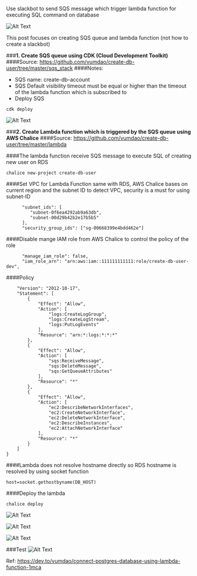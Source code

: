 Use slackbot to send SQS message which trigger lambda function for executing SQL command on database

![Alt Text](https://dev-to-uploads.s3.amazonaws.com/i/58gluaj6ycqa9b5riuid.png)

This post focuses on creating SQS queue and lambda function (not how to create a slackbot)

###**1. Create SQS queue using CDK (Cloud Development Toolkit)**
####Source: https://github.com/vumdao/create-db-user/tree/master/sqs_stack
####Notes:
- SQS name: create-db-account
- SQS Default visibility timeout must be equal or higher than the timeout of the lambda function which is subscribed to
- Deploy SQS
```
cdk deploy
```
![Alt Text](https://dev-to-uploads.s3.amazonaws.com/i/l8gf78jfpxq36cqd7u2n.png)

###**2. Create Lambda function which is triggered by the SQS queue using AWS Chalice**
####Source: https://github.com/vumdao/create-db-user/tree/master/lambda

####The lambda function receive SQS message to execute SQL of creating new user on RDS
```
chalice new-project create-db-user
```

####Set VPC for Lambda Function same with RDS, AWS Chalice bases on current region and the subnet ID to detect VPC, security is a must for using subnet-ID 
```
      "subnet_ids": [
         "subnet-0f6ea4292ab9a63db",
         "subnet-00d29b42b2e17b5b5"
      ],
      "security_group_ids": ["sg-00668399e4bdd462e"]
```
####Disable mange IAM role from AWS Chalice to control the policy of the role
```
      "manage_iam_role": false,
      "iam_role_arn": "arn:aws:iam::111111111111:role/create-db-user-dev",
```

####Policy
```
    "Version": "2012-10-17",
    "Statement": [
        {
            "Effect": "Allow",
            "Action": [
                "logs:CreateLogGroup",
                "logs:CreateLogStream",
                "logs:PutLogEvents"
            ],
            "Resource": "arn:*:logs:*:*:*"
        },
        {
            "Effect": "Allow",
            "Action": [
                "sqs:ReceiveMessage",
                "sqs:DeleteMessage",
                "sqs:GetQueueAttributes"
            ],
            "Resource": "*"
        },
        {
            "Effect": "Allow",
            "Action": [
                "ec2:DescribeNetworkInterfaces",
                "ec2:CreateNetworkInterface",
                "ec2:DeleteNetworkInterface",
                "ec2:DescribeInstances",
                "ec2:AttachNetworkInterface"
            ],
            "Resource": "*"
        }
    ]
}           
```

####Lambda does not resolve hostname directly so RDS hostname is resolved by using socket function
```
host=socket.gethostbyname(DB_HOST)
```

####Deploy the lambda
```
chalice deploy
```
![Alt Text](https://dev-to-uploads.s3.amazonaws.com/i/frkdv23mrbk4yo9u9f2q.png)

![Alt Text](https://dev-to-uploads.s3.amazonaws.com/i/4ujta923rvpuzpuvx1mi.png)

![Alt Text](https://dev-to-uploads.s3.amazonaws.com/i/0s9wc1i76gm0eo9zglln.png)

###Test
![Alt Text](https://dev-to-uploads.s3.amazonaws.com/i/1zj36ynfjncnjybnccp4.png)

Ref: https://dev.to/vumdao/connect-postgres-database-using-lambda-function-1mca
